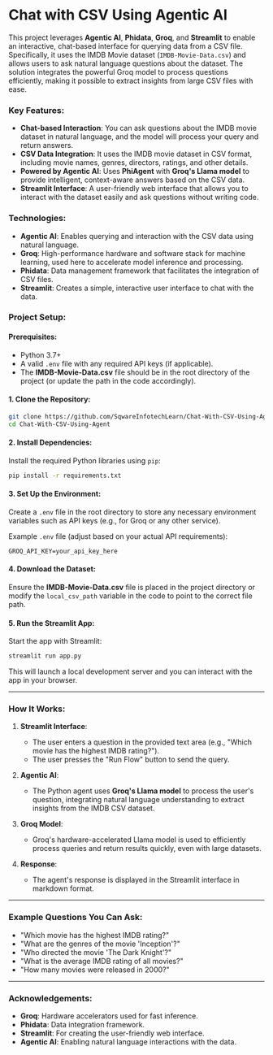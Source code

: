 # Chat with CSV Using Agentic AI

This project leverages **Agentic AI**, **Phidata**, **Groq**, and **Streamlit** to enable an interactive, chat-based interface for querying data from a CSV file. Specifically, it uses the IMDB Movie dataset (`IMDB-Movie-Data.csv`) and allows users to ask natural language questions about the dataset. The solution integrates the powerful Groq model to process questions efficiently, making it possible to extract insights from large CSV files with ease.

### Key Features:
- **Chat-based Interaction**: You can ask questions about the IMDB movie dataset in natural language, and the model will process your query and return answers.
- **CSV Data Integration**: It uses the IMDB movie dataset in CSV format, including movie names, genres, directors, ratings, and other details.
- **Powered by Agentic AI**: Uses **PhiAgent** with **Groq's Llama model** to provide intelligent, context-aware answers based on the CSV data.
- **Streamlit Interface**: A user-friendly web interface that allows you to interact with the dataset easily and ask questions without writing code.

### Technologies:
- **Agentic AI**: Enables querying and interaction with the CSV data using natural language.
- **Groq**: High-performance hardware and software stack for machine learning, used here to accelerate model inference and processing.
- **Phidata**: Data management framework that facilitates the integration of CSV files.
- **Streamlit**: Creates a simple, interactive user interface to chat with the data.

### Project Setup:

#### Prerequisites:
- Python 3.7+
- A valid `.env` file with any required API keys (if applicable).
- The **IMDB-Movie-Data.csv** file should be in the root directory of the project (or update the path in the code accordingly).

#### 1. Clone the Repository:
```bash
git clone https://github.com/SqwareInfotechLearn/Chat-With-CSV-Using-Agent.git
cd Chat-With-CSV-Using-Agent
```

#### 2. Install Dependencies:
Install the required Python libraries using `pip`:
```bash
pip install -r requirements.txt
```

#### 3. Set Up the Environment:
Create a `.env` file in the root directory to store any necessary environment variables such as API keys (e.g., for Groq or any other service).

Example `.env` file (adjust based on your actual API requirements):
```env
GROQ_API_KEY=your_api_key_here
```

#### 4. Download the Dataset:
Ensure the **IMDB-Movie-Data.csv** file is placed in the project directory or modify the `local_csv_path` variable in the code to point to the correct file path.

#### 5. Run the Streamlit App:
Start the app with Streamlit:
```bash
streamlit run app.py
```

This will launch a local development server and you can interact with the app in your browser.

---

### How It Works:

1. **Streamlit Interface**: 
   - The user enters a question in the provided text area (e.g., "Which movie has the highest IMDB rating?").
   - The user presses the "Run Flow" button to send the query.

2. **Agentic AI**: 
   - The Python agent uses **Groq's Llama model** to process the user's question, integrating natural language understanding to extract insights from the IMDB CSV dataset.
   
3. **Groq Model**: 
   - Groq's hardware-accelerated Llama model is used to efficiently process queries and return results quickly, even with large datasets.

4. **Response**:
   - The agent's response is displayed in the Streamlit interface in markdown format.

---

### Example Questions You Can Ask:
- "Which movie has the highest IMDB rating?"
- "What are the genres of the movie 'Inception'?"
- "Who directed the movie 'The Dark Knight'?"
- "What is the average IMDB rating of all movies?"
- "How many movies were released in 2000?"

---

### Acknowledgements:
- **Groq**: Hardware accelerators used for fast inference.
- **Phidata**: Data integration framework.
- **Streamlit**: For creating the user-friendly web interface.
- **Agentic AI**: Enabling natural language interactions with the data.
